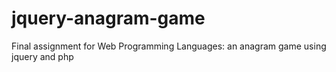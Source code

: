 # jquery-anagram-game
Final assignment for Web Programming Languages: an anagram game using jquery and php
